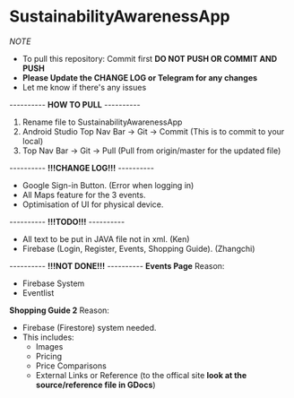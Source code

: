 # SustainabilityAwarenessApp

*NOTE*
- To pull this repository: Commit first **DO NOT PUSH OR COMMIT AND PUSH**
- **Please Update the CHANGE LOG or Telegram for any changes**
- Let me know if there's any issues

---------- **HOW TO PULL** ----------
1. Rename file to SustainabilityAwarenessApp
2. Android Studio Top Nav Bar -> Git -> Commit (This is to commit to your local)
3. Top Nav Bar -> Git -> Pull (Pull from origin/master for the updated file)

---------- **!!!CHANGE LOG!!!** ----------
- Google Sign-in Button. (Error when logging in)
- All Maps feature for the 3 events.
- Optimisation of UI for physical device.

---------- **!!!TODO!!!** ----------
- All text to be put in JAVA file not in xml. (Ken)
- Firebase (Login, Register, Events, Shopping Guide). (Zhangchi)

---------- **!!!NOT DONE!!!** ----------
**Events Page**
Reason:
- Firebase System
- Eventlist

**Shopping Guide 2**
Reason:
- Firebase (Firestore) system needed.
- This includes:
  - Images
  - Pricing
  - Price Comparisons
  - External Links or Reference (to the offical site **look at the source/reference file in GDocs**)


